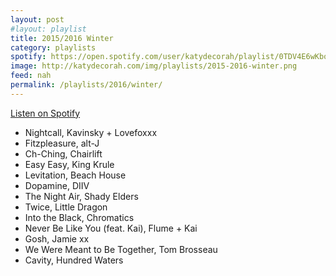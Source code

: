 ```yaml
---
layout: post
#layout: playlist
title: 2015/2016 Winter
category: playlists
spotify: https://open.spotify.com/user/katydecorah/playlist/0TDV4E6wKboclfuh7kkuWG
image: http://katydecorah.com/img/playlists/2015-2016-winter.png
feed: nah
permalink: /playlists/2016/winter/
---
```


[Listen on Spotify](https://open.spotify.com/user/katydecorah/playlist/0TDV4E6wKboclfuh7kkuWG)

* Nightcall, Kavinsky + Lovefoxxx
* Fitzpleasure, alt-J
* Ch-Ching, Chairlift
* Easy Easy, King Krule
* Levitation, Beach House
* Dopamine, DIIV
* The Night Air, Shady Elders
* Twice, Little Dragon
* Into the Black, Chromatics
* Never Be Like You (feat. Kai), Flume + Kai
* Gosh, Jamie xx
* We Were Meant to Be Together, Tom Brosseau
* Cavity, Hundred Waters
